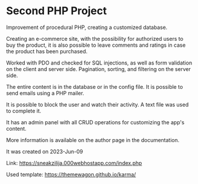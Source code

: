 # Second PHP Project 

Improvement of procedural PHP, creating a customized database.

Creating an e-commerce site, with the possibility for authorized users to buy the product, it is also possible to leave comments and ratings in case the product has been purchased.

Worked with PDO and checked for SQL injections, as well as form validation on the client and server side. Pagination, sorting, and filtering on the server side.

The entire content is in the database or in the config file. It is possible to send emails using a PHP mailer.

It is possible to block the user and watch their activity. A text file was used to complete it.

It has an admin panel with all CRUD operations for customizing the app's content.

More information is available on the author page in the documentation.

It was created on 2023-Jun-09

Link: https://sneakzilija.000webhostapp.com/index.php

Used template: https://themewagon.github.io/karma/
